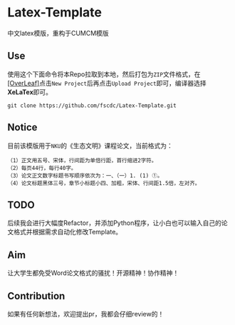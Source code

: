 # Latex-Template
中文latex模版，重构于CUMCM模版

## Use
使用这个下面命令将本Repo拉取到本地，然后打包为`ZIP`文件格式，在[[OverLeaf]](https://www.overleaf.com/project)点击`New Project`后再点击`Upload Project`即可，编译器选择**XeLaTex**即可。
```
git clone https://github.com/fscdc/Latex-Template.git
```
## Notice
目前该模版用于`NKU`的《生态文明》课程论文，当前格式为：

```
（1）正文用五号、宋体，行间距为单倍行距，首行缩进2字符。
（2）每页44行，每行40字。
（3）论文正文数字标题书写顺序依次为：一、（一）1. (1) ①。
（4）论文标题黑体三号，章节小标题小四、加粗，宋体、行间距1.5倍，左对齐。
```


## TODO
后续我会进行大幅度Refactor，并添加Python程序，让小白也可以输入自己的论文格式并根据需求自动化修改Template。


## Aim
让大学生都免受Word论文格式的骚扰！开源精神！协作精神！

## Contribution
如果有任何新想法，欢迎提出pr，我都会仔细review的！

